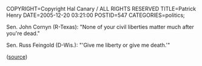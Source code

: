COPYRIGHT=Copyright Hal Canary / ALL RIGHTS RESERVED
TITLE=Patrick Henry
DATE=2005-12-20 03:21:00
POSTID=547
CATEGORIES=politics;

Sen. John Cornyn (R-Texas): "None of your civil liberties matter much after you're dead."

Sen. Russ Feingold (D-Wis.): "'Give me liberty or give me death.'"

([source](http://www.thehill.com/thehill/export/TheHill/News/Frontpage/122005/patriot.html))
